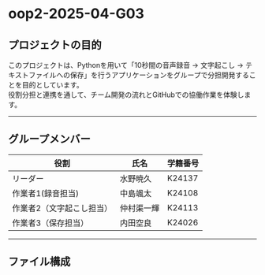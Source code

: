 # oop2-2025-04-G03  

## プロジェクトの目的
このプロジェクトは、Pythonを用いて「10秒間の音声録音 → 文字起こし → テキストファイルへの保存」を行うアプリケーションをグループで分担開発することを目的としています。  
役割分担と連携を通して、チーム開発の流れとGitHubでの協働作業を体験します。

---

## グループメンバー
| 役割 | 氏名 | 学籍番号 |
|------|------|-----------|
| リーダー | 水野暁久 | K24137 |
| 作業者1(録音担当) | 中島颯太 | K24108 |
| 作業者2（文字起こし担当） | 仲村渠一輝 | K24113 |
| 作業者3（保存担当） | 内田空良 | K24026 |

---

## ファイル構成
